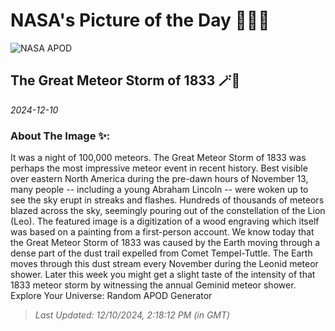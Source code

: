 
# NASA's Picture of the Day 🧑‍🚀💫

  ![NASA APOD](https://apod.nasa.gov/apod/image/2412/LeonidsWoodcut_Vollmy_1293.jpg)
  
  ## The Great Meteor Storm of 1833 🪄🌌
  
  _2024-12-10_
  
  ### About The Image ✨: 
  
  It was a night of 100,000 meteors.  The Great Meteor Storm of 1833 was perhaps the most impressive meteor event in recent history.  Best visible over eastern North America during the pre-dawn hours of November 13, many people -- including a young Abraham Lincoln -- were woken up to see the sky erupt in streaks and flashes. Hundreds of thousands of meteors blazed across the sky, seemingly pouring out of the constellation of the Lion (Leo).  The featured image is a digitization of a wood engraving which itself was based on a painting from a first-person account. We know today that the Great Meteor Storm of 1833 was caused by the Earth moving through a dense part of the dust trail expelled from Comet Tempel-Tuttle. The Earth moves through this dust stream every November during the Leonid meteor shower. Later this week you might get a slight taste of the intensity of that 1833 meteor storm by witnessing the annual Geminid meteor shower.   Explore Your Universe: Random APOD Generator
  
  
  
  > _Last Updated: 12/10/2024, 2:18:12 PM (in GMT)_
  